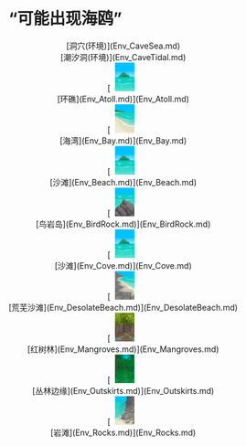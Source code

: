# “可能出现海鸥”  
<div style="display:inline-block"><div class="gamedatalist" style="text-align:center;;min-height:0px;">[洞穴(环境)](Env_CaveSea.md)</div><div class="gamedatalist" style="text-align:center;;min-height:0px;">[潮汐洞(环境)](Env_CaveTidal.md)</div><div class="gamedatalist" style="text-align:center;;min-height:0px;"><div style="text-align:center;">[<div style="width:50px;display:inline-block;text-align:center"><img decoding="async" src="../wiki/Sprite/BigIsland.png" href="a.md" style="max-width:50px;max-height:50px;"></div><br>[环礁](Env_Atoll.md)](Env_Atoll.md)</div></div><div class="gamedatalist" style="text-align:center;;min-height:0px;"><div style="text-align:center;">[<div style="width:50px;display:inline-block;text-align:center"><img decoding="async" src="../wiki/Sprite/Bay.png" href="a.md" style="max-width:50px;max-height:50px;"></div><br>[海湾](Env_Bay.md)](Env_Bay.md)</div></div><div class="gamedatalist" style="text-align:center;;min-height:0px;"><div style="text-align:center;">[<div style="width:50px;display:inline-block;text-align:center"><img decoding="async" src="../wiki/Sprite/BigIsland.png" href="a.md" style="max-width:50px;max-height:50px;"></div><br>[沙滩](Env_Beach.md)](Env_Beach.md)</div></div><div class="gamedatalist" style="text-align:center;;min-height:0px;"><div style="text-align:center;">[<div style="width:50px;display:inline-block;text-align:center"><img decoding="async" src="../wiki/Sprite/PointyRock.png" href="a.md" style="max-width:50px;max-height:50px;"></div><br>[鸟岩岛](Env_BirdRock.md)](Env_BirdRock.md)</div></div><div class="gamedatalist" style="text-align:center;;min-height:0px;"><div style="text-align:center;">[<div style="width:50px;display:inline-block;text-align:center"><img decoding="async" src="../wiki/Sprite/BigIsland.png" href="a.md" style="max-width:50px;max-height:50px;"></div><br>[沙滩](Env_Cove.md)](Env_Cove.md)</div></div><div class="gamedatalist" style="text-align:center;;min-height:0px;"><div style="text-align:center;">[<div style="width:50px;display:inline-block;text-align:center"><img decoding="async" src="../wiki/Sprite/DesolateBeach.png" href="a.md" style="max-width:50px;max-height:50px;"></div><br>[荒芜沙滩](Env_DesolateBeach.md)](Env_DesolateBeach.md)</div></div><div class="gamedatalist" style="text-align:center;;min-height:0px;"><div style="text-align:center;">[<div style="width:50px;display:inline-block;text-align:center"><img decoding="async" src="../wiki/Sprite/Mangroves.png" href="a.md" style="max-width:50px;max-height:50px;"></div><br>[红树林](Env_Mangroves.md)](Env_Mangroves.md)</div></div><div class="gamedatalist" style="text-align:center;;min-height:0px;"><div style="text-align:center;">[<div style="width:50px;display:inline-block;text-align:center"><img decoding="async" src="../wiki/Sprite/Jungle.png" href="a.md" style="max-width:50px;max-height:50px;"></div><br>[丛林边缘](Env_Outskirts.md)](Env_Outskirts.md)</div></div><div class="gamedatalist" style="text-align:center;;min-height:0px;"><div style="text-align:center;">[<div style="width:50px;display:inline-block;text-align:center"><img decoding="async" src="../wiki/Sprite/RockyPath.png" href="a.md" style="max-width:50px;max-height:50px;"></div><br>[岩滩](Env_Rocks.md)](Env_Rocks.md)</div></div></div>  
  


<script>document.title="“可能出现海鸥” - 卡牌生存百科 Card Survival Wiki";</script>